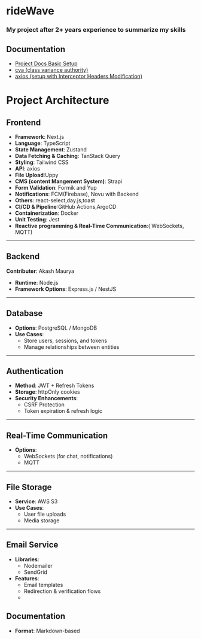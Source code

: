 # rideWave
### My project after 2+ years experience to summarize my skills

## Documentation
- [Project Docs Basic Setup](./docs/setup.md)
- [cva (class variance authority)](./docs/cva.md)
- [axios (setup with Interceptor Headers Modification)](./docs/axios-setup.md)

# Project Architecture

## Frontend
- **Framework**: Next.js  
- **Language**: TypeScript  
- **State Management**: Zustand  
- **Data Fetching & Caching**: TanStack Query  
- **Styling**: Tailwind CSS 
- **API**: axios
- **File Upload**:Uppy
- **CMS (content Mangement System)**: Strapi  
- **Form Validation**: Formik and Yup
- **Notifications**: FCM(Firebase), Novu with Backend
- **Others**: react-select,day.js,toast
- **CI/CD & Pipeline**:GitHub Actions,ArgoCD
- **Containerization**: Docker  
- **Unit Testing**: Jest
- **Reactive programming & Real-Time Communication**:( WebSockets, MQTT)


---

## Backend
 **Contributer**: Akash Maurya
- **Runtime**: Node.js  
- **Framework Options**: Express.js / NestJS  

---
## Database
- **Options**: PostgreSQL / MongoDB  
- **Use Cases**:  
  - Store users, sessions, and tokens  
  - Manage relationships between entities  

---

## Authentication
- **Method**: JWT + Refresh Tokens  
- **Storage**: httpOnly cookies  
- **Security Enhancements**:  
  - CSRF Protection  
  - Token expiration & refresh logic  

---

## Real-Time Communication
- **Options**:  
  - WebSockets (for chat, notifications)  
  - MQTT   

---

## File Storage
- **Service**: AWS S3  
- **Use Cases**:  
  - User file uploads  
  - Media storage  

---

## Email Service
- **Libraries**:  
  - Nodemailer  
  - SendGrid  
- **Features**:  
  - Email templates  
  - Redirection & verification flows
  - 
## Documentation
- **Format**: Markdown-based



